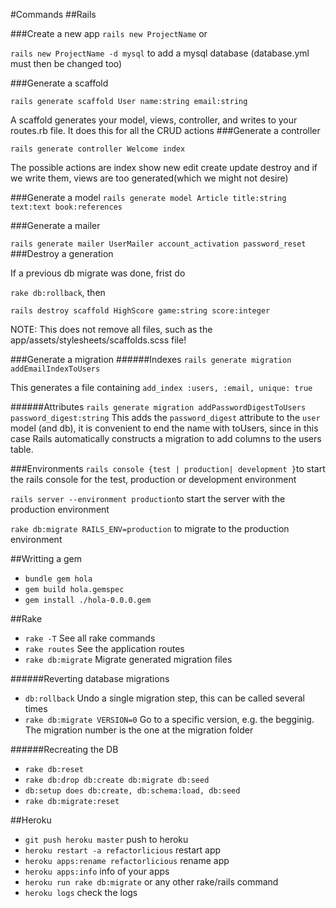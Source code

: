 #Commands
##Rails

###Create a new app
`rails new ProjectName` or

`rails new ProjectName -d mysql` to add a mysql database (database.yml must then be changed too)

###Generate a scaffold

`rails generate scaffold User name:string email:string`

A scaffold generates your model, views, controller, and writes to your routes.rb file. It does this for all the CRUD actions 
###Generate a controller

`rails generate controller Welcome index`
 
The possible actions are index show new edit create update destroy and if we write them, views are too generated(which we might not desire)

###Generate a model
`rails generate model Article title:string text:text book:references`

###Generate a mailer

`rails generate mailer UserMailer account_activation password_reset`
###Destroy a generation

If a previous db migrate was done, frist do

 `rake db:rollback`, then
 
  `rails destroy scaffold HighScore game:string score:integer`
  
NOTE: This does not remove all files, such as the app/assets/stylesheets/scaffolds.scss file!

###Generate a migration
######Indexes
 `rails generate migration addEmailIndexToUsers`
 
This generates a file containing `add_index :users, :email, unique: true`   

######Attributes
`rails generate migration addPasswordDigestToUsers password_digest:string`
This adds the `password_digest` attribute to the `user` model (and db), it is convenient to end the name with toUsers, since in this case Rails automatically constructs a migration to add columns to the users table.

###Environments
`rails console {test | production| development }`to start the rails console for the test, production or development environment

`rails server --environment production`to start the server with the production environment

`rake db:migrate RAILS_ENV=production` to migrate to the production environment

##Writting a gem
- `bundle gem hola`
- `gem build hola.gemspec`
- `gem install ./hola-0.0.0.gem`

##Rake

- `rake -T` See all rake commands 
- `rake routes` See the application routes
- `rake db:migrate` Migrate generated migration files

######Reverting database migrations

- `db:rollback` Undo a single migration step, this can be called several times
- `rake db:migrate VERSION=0` Go to a specific version, e.g. the begginig. The migration number is the one at the migration folder 

######Recreating the DB
- `rake db:reset` 
- `rake db:drop db:create db:migrate db:seed` 
- `db:setup does db:create, db:schema:load, db:seed`
- `rake db:migrate:reset`

##Heroku
- `git push heroku master` push to heroku
- `heroku restart -a refactorlicious` restart app
- `heroku apps:rename refactorlicious` rename app
- `heroku apps:info` info of your apps
- `heroku run rake db:migrate` or any other rake/rails command
- `heroku logs` check the logs
